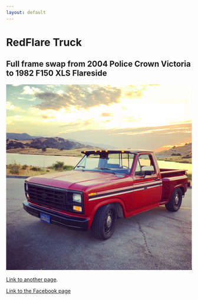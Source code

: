 ```yaml
---
layout: default
---
```


# RedFlare Truck

## Full frame swap from 2004 Police Crown Victoria to 1982 F150 XLS Flareside

![Branching](images/redflare_truck_june2018.jpg)

[Link to another page](./second.html).

[Link to the Facebook page](https://www.facebook.com/redflaretruck/)
